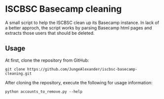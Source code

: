 # ISCBSC Basecamp cleaning

A small script to help the ISCBSC clean up its Basecamp instance.
In lack of a better approch, the script works by parsing Basecamp html pages and extracts those users that should be deleted.

## Usage

At first, clone the repository from GitHub:

```
git clone https://github.com/JungeAlexander/iscbsc-basecamp-cleaning.git
```

After cloning the repository, execute the following for usage information:

```
python accounts_to_remove.py --help
```
